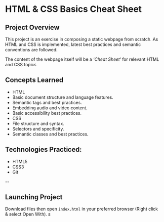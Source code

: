 # HTML & CSS Basics Cheat Sheet

## Project Overview

This project is an exercise in composing a static webpage from scratch. As HTML and CSS is implemented, latest best practices and semantic conventions are followed.

The content of the webpage itself will be a *'Cheat Sheet'* for relevant HTML and CSS topics

## Concepts Learned
- HTML
 - Basic document structure and language features.
 - Semantic tags and best practices.
 - Embedding audio and video content.
 - Basic accessibility best practices.
- CSS
 - File structure and syntax.
 - Selectors and specificity.
 - Semantic classes and best practices.

## Technologies Practiced:
- HTML5
- CSS3
- Git

--
## Launching Project

Download files then open `index.html` in your preferred browser (Right click & select Open With).
s